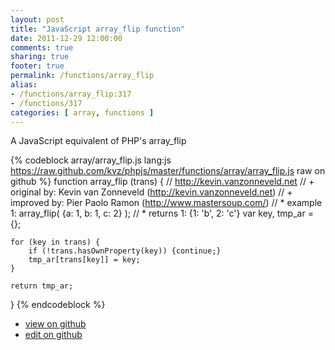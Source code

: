 ```yaml
---
layout: post
title: "JavaScript array_flip function"
date: 2011-12-29 12:00:00
comments: true
sharing: true
footer: true
permalink: /functions/array_flip
alias:
- /functions/array_flip:317
- /functions/317
categories: [ array, functions ]
---
```

A JavaScript equivalent of PHP's array_flip
<!-- more -->
{% codeblock array/array_flip.js lang:js https://raw.github.com/kvz/phpjs/master/functions/array/array_flip.js raw on github %}
function array_flip (trans) {
    // http://kevin.vanzonneveld.net
    // +   original by: Kevin van Zonneveld (http://kevin.vanzonneveld.net)
    // +      improved by: Pier Paolo Ramon (http://www.mastersoup.com/)
    // *     example 1: array_flip( {a: 1, b: 1, c: 2} );
    // *     returns 1: {1: 'b', 2: 'c'}
    var key, tmp_ar = {};

    for (key in trans) {
        if (!trans.hasOwnProperty(key)) {continue;}
        tmp_ar[trans[key]] = key;
    }

    return tmp_ar;
}
{% endcodeblock %}
<ul>
 <li><a href="https://github.com/kvz/phpjs/blob/master/functions/array/array_flip.js">view on github</a></li>
 <li><a href="https://github.com/kvz/phpjs/edit/master/functions/array/array_flip.js">edit on github</a></li>
</ul>
